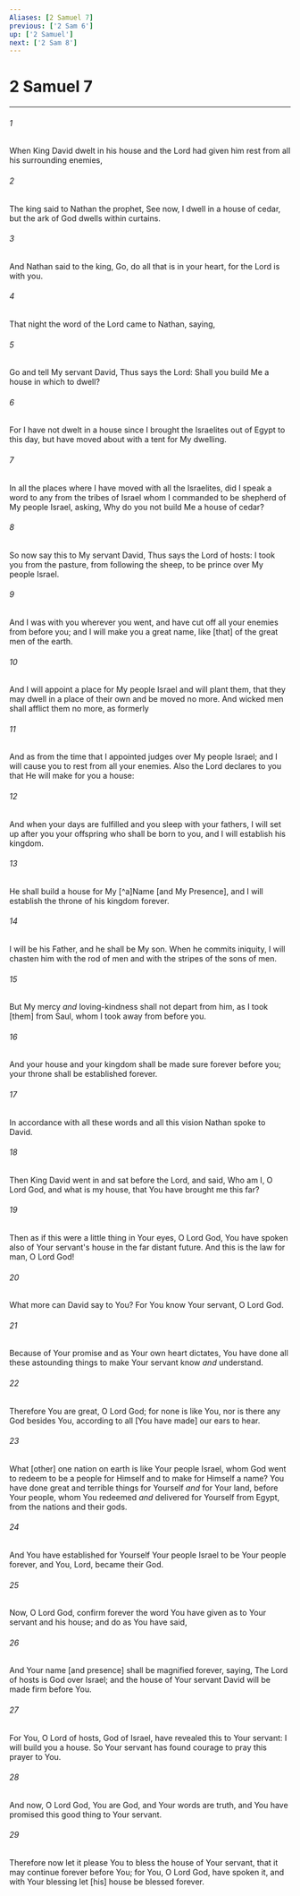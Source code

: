 ```yaml
---
Aliases: [2 Samuel 7]
previous: ['2 Sam 6']
up: ['2 Samuel']
next: ['2 Sam 8']
---
```

# 2 Samuel 7

***














###### 1 






When King David dwelt in his house and the Lord had given him rest from all his surrounding enemies, 













###### 2 






The king said to Nathan the prophet, See now, I dwell in a house of cedar, but the ark of God dwells within curtains. 













###### 3 






And Nathan said to the king, Go, do all that is in your heart, for the Lord is with you. 













###### 4 






That night the word of the Lord came to Nathan, saying, 













###### 5 






Go and tell My servant David, Thus says the Lord: Shall you build Me a house in which to dwell? 













###### 6 






For I have not dwelt in a house since I brought the Israelites out of Egypt to this day, but have moved about with a tent for My dwelling. 













###### 7 






In all the places where I have moved with all the Israelites, did I speak a word to any from the tribes of Israel whom I commanded to be shepherd of My people Israel, asking, Why do you not build Me a house of cedar? 













###### 8 






So now say this to My servant David, Thus says the Lord of hosts: I took you from the pasture, from following the sheep, to be prince over My people Israel. 













###### 9 






And I was with you wherever you went, and have cut off all your enemies from before you; and I will make you a great name, like [that] of the great men of the earth. 













###### 10 






And I will appoint a place for My people Israel and will plant them, that they may dwell in a place of their own and be moved no more. And wicked men shall afflict them no more, as formerly 













###### 11 






And as from the time that I appointed judges over My people Israel; and I will cause you to rest from all your enemies. Also the Lord declares to you that He will make for you a house: 













###### 12 






And when your days are fulfilled and you sleep with your fathers, I will set up after you your offspring who shall be born to you, and I will establish his kingdom. 













###### 13 






He shall build a house for My [^a]Name [and My Presence], and I will establish the throne of his kingdom forever. 













###### 14 






I will be his Father, and he shall be My son. When he commits iniquity, I will chasten him with the rod of men and with the stripes of the sons of men. 













###### 15 






But My mercy _and_ loving-kindness shall not depart from him, as I took [them] from Saul, whom I took away from before you. 













###### 16 






And your house and your kingdom shall be made sure forever before you; your throne shall be established forever. 













###### 17 






In accordance with all these words and all this vision Nathan spoke to David. 













###### 18 






Then King David went in and sat before the Lord, and said, Who am I, O Lord God, and what is my house, that You have brought me this far? 













###### 19 






Then as if this were a little thing in Your eyes, O Lord God, You have spoken also of Your servant's house in the far distant future. And this is the law for man, O Lord God! 













###### 20 






What more can David say to You? For You know Your servant, O Lord God. 













###### 21 






Because of Your promise and as Your own heart dictates, You have done all these astounding things to make Your servant know _and_ understand. 













###### 22 






Therefore You are great, O Lord God; for none is like You, nor is there any God besides You, according to all [You have made] our ears to hear. 













###### 23 






What [other] one nation on earth is like Your people Israel, whom God went to redeem to be a people for Himself and to make for Himself a name? You have done great and terrible things for Yourself _and_ for Your land, before Your people, whom You redeemed _and_ delivered for Yourself from Egypt, from the nations and their gods. 













###### 24 






And You have established for Yourself Your people Israel to be Your people forever, and You, Lord, became their God. 













###### 25 






Now, O Lord God, confirm forever the word You have given as to Your servant and his house; and do as You have said, 













###### 26 






And Your name [and presence] shall be magnified forever, saying, The Lord of hosts is God over Israel; and the house of Your servant David will be made firm before You. 













###### 27 






For You, O Lord of hosts, God of Israel, have revealed this to Your servant: I will build you a house. So Your servant has found courage to pray this prayer to You. 













###### 28 






And now, O Lord God, You are God, and Your words are truth, and You have promised this good thing to Your servant. 













###### 29 






Therefore now let it please You to bless the house of Your servant, that it may continue forever before You; for You, O Lord God, have spoken it, and with Your blessing let [his] house be blessed forever.
